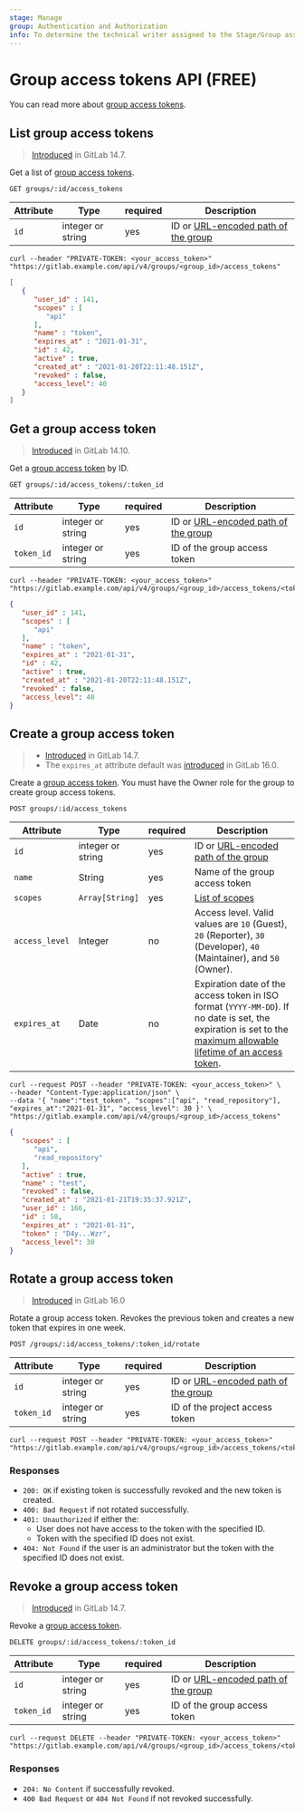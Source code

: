 ```yaml
---
stage: Manage
group: Authentication and Authorization
info: To determine the technical writer assigned to the Stage/Group associated with this page, see https://about.gitlab.com/handbook/product/ux/technical-writing/#assignments
---
```


# Group access tokens API **(FREE)**

You can read more about [group access tokens](../user/group/settings/group_access_tokens.md).

## List group access tokens

> [Introduced](https://gitlab.com/gitlab-org/gitlab/-/merge_requests/77236) in GitLab 14.7.

Get a list of [group access tokens](../user/group/settings/group_access_tokens.md).

```plaintext
GET groups/:id/access_tokens
```

| Attribute | Type    | required | Description         |
|-----------|---------|----------|---------------------|
| `id` | integer or string | yes | ID or [URL-encoded path of the group](rest/index.md#namespaced-path-encoding) |

```shell
curl --header "PRIVATE-TOKEN: <your_access_token>" "https://gitlab.example.com/api/v4/groups/<group_id>/access_tokens"
```

```json
[
   {
      "user_id" : 141,
      "scopes" : [
         "api"
      ],
      "name" : "token",
      "expires_at" : "2021-01-31",
      "id" : 42,
      "active" : true,
      "created_at" : "2021-01-20T22:11:48.151Z",
      "revoked" : false,
      "access_level": 40
   }
]
```

## Get a group access token

> [Introduced](https://gitlab.com/gitlab-org/gitlab/-/merge_requests/82714) in GitLab 14.10.

Get a [group access token](../user/group/settings/group_access_tokens.md) by ID.

```plaintext
GET groups/:id/access_tokens/:token_id
```

| Attribute | Type    | required | Description         |
|-----------|---------|----------|---------------------|
| `id` | integer or string | yes | ID or [URL-encoded path of the group](rest/index.md#namespaced-path-encoding) |
| `token_id` | integer or string | yes | ID of the group access token |

```shell
curl --header "PRIVATE-TOKEN: <your_access_token>" "https://gitlab.example.com/api/v4/groups/<group_id>/access_tokens/<token_id>"
```

```json
{
   "user_id" : 141,
   "scopes" : [
      "api"
   ],
   "name" : "token",
   "expires_at" : "2021-01-31",
   "id" : 42,
   "active" : true,
   "created_at" : "2021-01-20T22:11:48.151Z",
   "revoked" : false,
   "access_level": 40
}
```

## Create a group access token

> - [Introduced](https://gitlab.com/gitlab-org/gitlab/-/merge_requests/77236) in GitLab 14.7.
> - The `expires_at` attribute default was [introduced](https://gitlab.com/gitlab-org/gitlab/-/merge_requests/120213) in GitLab 16.0.

Create a [group access token](../user/group/settings/group_access_tokens.md). You must have the Owner role for the
group to create group access tokens.

```plaintext
POST groups/:id/access_tokens
```

| Attribute | Type    | required | Description         |
|-----------|---------|----------|---------------------|
| `id` | integer or string | yes | ID or [URL-encoded path of the group](rest/index.md#namespaced-path-encoding) |
| `name` | String | yes | Name of the group access token  |
| `scopes` | `Array[String]` | yes | [List of scopes](../user/group/settings/group_access_tokens.md#scopes-for-a-group-access-token) |
| `access_level` | Integer | no | Access level. Valid values are `10` (Guest), `20` (Reporter), `30` (Developer), `40` (Maintainer), and `50` (Owner). |
| `expires_at` | Date    | no | Expiration date of the access token in ISO format (`YYYY-MM-DD`). If no date is set, the expiration is set to the [maximum allowable lifetime of an access token](../user/profile/personal_access_tokens.md#when-personal-access-tokens-expire). |

```shell
curl --request POST --header "PRIVATE-TOKEN: <your_access_token>" \
--header "Content-Type:application/json" \
--data '{ "name":"test_token", "scopes":["api", "read_repository"], "expires_at":"2021-01-31", "access_level": 30 }' \
"https://gitlab.example.com/api/v4/groups/<group_id>/access_tokens"
```

```json
{
   "scopes" : [
      "api",
      "read_repository"
   ],
   "active" : true,
   "name" : "test",
   "revoked" : false,
   "created_at" : "2021-01-21T19:35:37.921Z",
   "user_id" : 166,
   "id" : 58,
   "expires_at" : "2021-01-31",
   "token" : "D4y...Wzr",
   "access_level": 30
}
```

## Rotate a group access token

> [Introduced](https://gitlab.com/gitlab-org/gitlab/-/issues/403042) in GitLab 16.0

Rotate a group access token. Revokes the previous token and creates a new token that expires in one week.

```plaintext
POST /groups/:id/access_tokens/:token_id/rotate
```

| Attribute | Type    | required | Description         |
|-----------|---------|----------|---------------------|
| `id` | integer or string | yes | ID or [URL-encoded path of the group](rest/index.md#namespaced-path-encoding) |
| `token_id` | integer or string | yes | ID of the project access token |

```shell
curl --request POST --header "PRIVATE-TOKEN: <your_access_token>" "https://gitlab.example.com/api/v4/groups/<group_id>/access_tokens/<token_id>/rotate"
```

### Responses

- `200: OK` if existing token is successfully revoked and the new token is created.
- `400: Bad Request` if not rotated successfully.
- `401: Unauthorized` if either the:
  - User does not have access to the token with the specified ID.
  - Token with the specified ID does not exist.
- `404: Not Found` if the user is an administrator but the token with the specified ID does not exist.

## Revoke a group access token

> [Introduced](https://gitlab.com/gitlab-org/gitlab/-/merge_requests/77236) in GitLab 14.7.

Revoke a [group access token](../user/group/settings/group_access_tokens.md).

```plaintext
DELETE groups/:id/access_tokens/:token_id
```

| Attribute | Type    | required | Description         |
|-----------|---------|----------|---------------------|
| `id` | integer or string | yes | ID or [URL-encoded path of the group](rest/index.md#namespaced-path-encoding) |
| `token_id` | integer or string | yes | ID of the group access token |

```shell
curl --request DELETE --header "PRIVATE-TOKEN: <your_access_token>" "https://gitlab.example.com/api/v4/groups/<group_id>/access_tokens/<token_id>"
```

### Responses

- `204: No Content` if successfully revoked.
- `400 Bad Request` or `404 Not Found` if not revoked successfully.
